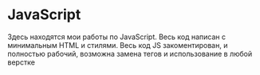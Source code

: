 # JavaScript 
Здесь находятся мои работы по JavaScript.
Весь код написан с минимальным HTML и стилями.
Весь код JS закоментирован, и полностью рабочий, возможна замена тегов и использование в любой верстке
